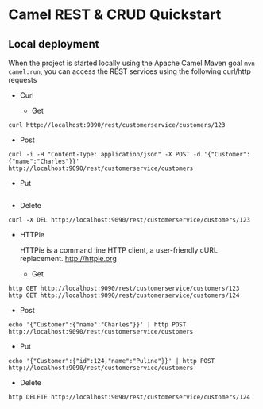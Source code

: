 # Camel REST & CRUD Quickstart

## Local deployment 

When the project is started locally using the Apache Camel Maven goal `mvn camel:run`, you can access the REST services using the following curl/http requests

* Curl

  * Get

 ```
 curl http://localhost:9090/rest/customerservice/customers/123
 ```

  * Post

 ```
 curl -i -H "Content-Type: application/json" -X POST -d '{"Customer":{"name":"Charles"}}'    http://localhost:9090/rest/customerservice/customers
 ```

  * Put

 ```curl -i -H "Content-Type: application/json" -X POST -d '{"Customer":{"id":124,name":"Pauline"}}' http://localhost:9090/rest/customerservice/customers
 ```

  * Delete

 ```
 curl -X DEL http://localhost:9090/rest/customerservice/customers/123
 ```

* HTTPie

  HTTPie is a command line HTTP client, a user-friendly cURL replacement.
  http://httpie.org

  *  Get

 ```
 http GET http://localhost:9090/rest/customerservice/customers/123
 http GET http://localhost:9090/rest/customerservice/customers/124
 ```

 *  Post

```
echo '{"Customer":{"name":"Charles"}}' | http POST http://localhost:9090/rest/customerservice/customers
```

 *  Put

 ```
 echo '{"Customer":{"id":124,"name":"Puline"}}' | http POST http://localhost:9090/rest/customerservice/customers
 ```

 *  Delete

 ```
 http DELETE http://localhost:9090/rest/customerservice/customers/124
 ```





